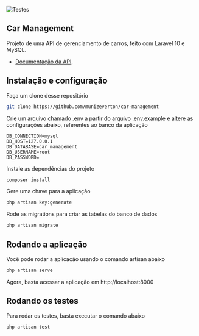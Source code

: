 ![Testes](https://github.com/munizeverton/car-management/actions/workflows/tests.yml/badge.svg)

## Car Management

Projeto de uma API de gerenciamento de carros, feito com Laravel 10 e MySQL.

- [Documentação da API](https://www.postman.com/universal-robot-168801/workspace/car-management/overview).

## Instalação e configuração

Faça um clone desse repositório

```bash
git clone https://github.com/munizeverton/car-management
```

Crie um arquivo chamado .env a partir do arquivo .env.example e altere as configurações abaixo, referentes ao banco da aplicação

```dotenv
DB_CONNECTION=mysql
DB_HOST=127.0.0.1
DB_DATABASE=car_management
DB_USERNAME=root
DB_PASSWORD=
```

Instale as dependências do projeto

```bash
composer install
```

Gere uma chave para a aplicação

```bash
php artisan key:generate
```

Rode as migrations para criar as tabelas do banco de dados

```bash
php artisan migrate
```

## Rodando a aplicação

Você pode rodar a aplicação usando o comando artisan abaixo

```bash
php artisan serve
```

Agora, basta acessar a aplicação em http://localhost:8000

## Rodando os testes

Para rodar os testes, basta executar o comando abaixo

```bash
php artisan test
```
